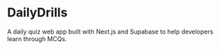 # DailyDrills
A daily quiz web app built with Next.js and Supabase to help developers learn through MCQs.
